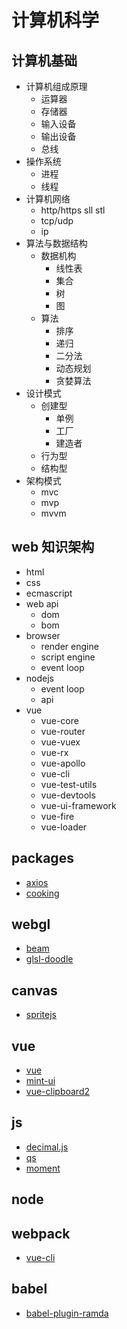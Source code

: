 # 计算机科学

## 计算机基础

* 计算机组成原理
  + 运算器
  + 存储器
  + 输入设备
  + 输出设备
  + 总线
* 操作系统
  + 进程
  + 线程
* 计算机网络
  + http/https sll stl
  + tcp/udp
  + ip
* 算法与数据结构
  + 数据机构
    - 线性表
    - 集合
    - 树
    - 图
  + 算法
    - 排序
    - 递归
    - 二分法
    - 动态规划
    - 贪婪算法
* 设计模式
  + 创建型
    - 单例
    - 工厂
    - 建造者
  + 行为型
  + 结构型
* 架构模式
  + mvc
  + mvp
  + mvvm

## web 知识架构

* html
* css
* ecmascript
* web api
  + dom
  + bom
* browser
  + render engine
  + script engine
  + event loop
* nodejs
  + event loop
  + api
* vue
  + vue-core
  + vue-router
  + vue-vuex
  + vue-rx
  + vue-apollo
  + vue-cli
  + vue-test-utils
  + vue-devtools
  + vue-ui-framework
  + vue-fire
  + vue-loader

## packages

* [axios](https://github.com/axios/axios)
* [cooking](https://github.com/ElemeFE/cooking)

## webgl

* [beam](https://github.com/doodlewind/beam)
* [glsl-doodle](https://github.com/akira-cn/glsl-doodle)

## canvas

* [spritejs](https://github.com/spritejs/spritejs)

## vue

* [vue](https://github.com/vuejs/vue)
* [mint-ui](https://github.com/ElemeFE/mint-ui)
* [vue-clipboard2](https://github.com/Inndy/vue-clipboard2)

## js

* [decimal.js](https://github.com/MikeMcl/decimal.js)
* [qs](https://github.com/ljharb/qs)
* [moment](https://github.com/moment/moment)

## node

## webpack

* [vue-cli](https://github.com/vuejs/vue-cli)

## babel

* [babel-plugin-ramda](https://github.com/megawac/babel-plugin-ramda)
